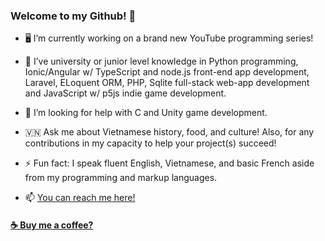 ### Welcome to my Github! 🤗

<!--
**PhuocThienTran/PhuocThienTran** is a ✨ _special_ ✨ repository because its `README.md` (this file) appears on your GitHub profile.

Here are some ideas to get you started:
-->

- 🖥️ I’m currently working on a brand new YouTube programming series!

- 🏫 I’ve university or junior level knowledge in Python programming, Ionic/Angular w/ TypeScript and node.js front-end app development, Laravel, ELoquent ORM, PHP, Sqlite full-stack web-app development and JavaScript w/ p5js indie game development.

- 🤝 I’m looking for help with C and Unity game development.

- 🇻🇳 Ask me about Vietnamese history, food, and culture! Also, for any contributions in my capacity to help your project(s) succeed!

- ⚡ Fun fact: I speak fluent English, Vietnamese, and basic French aside from my programming and markup languages.

- 📫 [You can reach me here!](donnyquickinc@gmail.com) 

#### <a href="https://www.paypal.me/thientran2702">☕️ Buy me a coffee?</a>  
